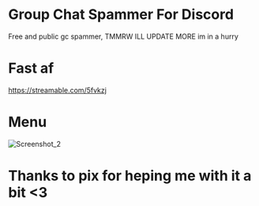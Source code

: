 # Group Chat Spammer For Discord

Free and public gc spammer, TMMRW ILL UPDATE MORE im in a hurry

# Fast af
https://streamable.com/5fvkzj

# Menu

![Screenshot_2](https://user-images.githubusercontent.com/93034640/143444396-28eb7d4d-0e7b-4e4e-ab83-8a2208d7e997.png)

# Thanks to pix for heping me with it a bit <3
